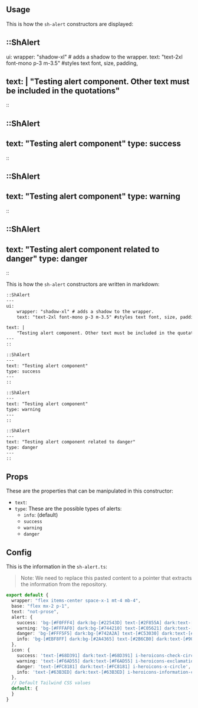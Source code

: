
## Usage
This is how the `sh-alert` constructors are displayed:

::ShAlert
---
ui:
    wrapper: "shadow-xl" # adds a shadow to the wrapper.
    text: "text-2xl font-mono p-3 m-3.5" #styles text font, size, padding, 

text: |
    "Testing alert component. Other text must be included in the quotations"
---
::

::ShAlert
---
text: "Testing alert component"
type: success
---
::

::ShAlert
---
text: "Testing alert component"
type: warning
---
::

::ShAlert
---
text: "Testing alert component related to danger"
type: danger
---
::

This is how the `sh-alert` constructors are written in markdown:

```md
::ShAlert
---
ui:
    wrapper: "shadow-xl" # adds a shadow to the wrapper.
    text: "text-2xl font-mono p-3 m-3.5" #styles text font, size, padding, 

text: |
    "Testing alert component. Other text must be included in the quotations"
---
::

::ShAlert
---
text: "Testing alert component"
type: success
---
::

::ShAlert
---
text: "Testing alert component"
type: warning
---
::

::ShAlert
---
text: "Testing alert component related to danger"
type: danger
---
::
```

## Props
These are the properties that can be manipulated in this constructor:

* `text`:
* `type`: These are the possible types of alerts:
    * `info`: (default)
    * `success`
    * `warning`
    * `danger`
    


## Config
This is the information in the `sh-alert.ts`:
> Note: We need to replace this pasted content to a pointer that extracts the information from the repository.

```ts
export default {
  wrapper: "flex items-center space-x-1 mt-4 mb-4",
  base: "flex mx-2 p-1",
  text: "not-prose",
  alert: {
    success: 'bg-[#F0FFF4] dark:bg-[#22543D] text-[#2F855A] dark:text-[#9AE6B4] px-2 py-3 relative border-l-4 border-[#68D391] dark:border-[#2F855A]',
    warning: 'bg-[#FFFAF0] dark:bg-[#744210] text-[#C05621] dark:text-[#FBD38D] px-2 py-3 relative border-l-4 border-[#F6AD55] dark:border-[#B7791F]',
    danger: 'bg-[#FFF5F5] dark:bg-[#742A2A] text-[#C53030] dark:text-[#FEB2B2] px-2 py-3 relative border-l-4 border-[#FC8181] dark:border-[#C53030]',
    info: 'bg-[#EBF8FF] dark:bg-[#2A4365] text-[#2B6CB0] dark:text-[#90CDF4] px-2 py-3 relative border-l-4 border-[#63B3ED] dark:border-[#2B6CB0]',
  },
  icon: {
    success: 'text-[#68D391] dark:text-[#68D391] i-heroicons-check-circle',
    warning: 'text-[#F6AD55] dark:text-[#F6AD55] i-heroicons-exclamation-circle',
    danger: 'text-[#FC8181] dark:text-[#FC8181] i-heroicons-x-circle',
    info: 'text-[#63B3ED] dark:text-[#63B3ED] i-heroicons-information-circle',
  },
  // Default Tailwind CSS values
  default: {
  }
}
```